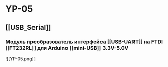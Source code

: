 # YP-05
## [[USB_Serial]]
### Модуль преобразователь интерфейса [[USB-UART]] на FTDI [[FT232RL]] для Arduino [[mini-USB]] 3.3V-5.0V

![[YP-05.png]]

